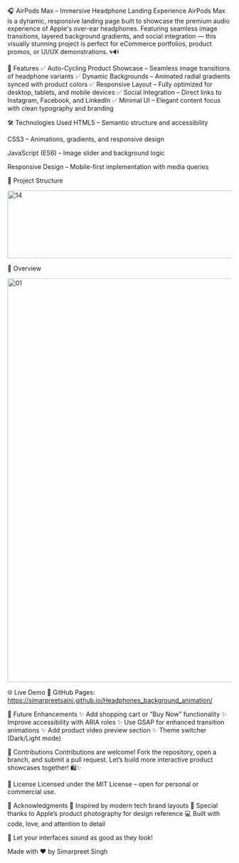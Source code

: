 🎧 AirPods Max – Immersive Headphone Landing Experience
AirPods Max is a dynamic, responsive landing page built to showcase the premium audio experience of Apple's over-ear headphones. Featuring seamless image transitions, layered background gradients, and social integration — this visually stunning project is perfect for eCommerce portfolios, product promos, or UI/UX demonstrations. 🌀🔊

🚀 Features
✅ Auto-Cycling Product Showcase – Seamless image transitions of headphone variants
✅ Dynamic Backgrounds – Animated radial gradients synced with product colors
✅ Responsive Layout – Fully optimized for desktop, tablets, and mobile devices
✅ Social Integration – Direct links to Instagram, Facebook, and LinkedIn
✅ Minimal UI – Elegant content focus with clean typography and branding

🛠️ Technologies Used
HTML5 – Semantic structure and accessibility

CSS3 – Animations, gradients, and responsive design

JavaScript (ES6) – Image slider and background logic

Responsive Design – Mobile-first implementation with media queries

📂 Project Structure

<img width="915" height="152" alt="14" src="https://github.com/user-attachments/assets/41e17d1b-43e7-4d96-95cf-78572763ef39" />

📸 Overview

<img width="1883" height="906" alt="01" src="https://github.com/user-attachments/assets/f9efa125-9125-46cf-8b6a-7a6aca59b3e5" />



🌐 Live Demo
🔗 GitHub Pages: https://simarpreetsaini.github.io/Headphones_background_animation/

🔮 Future Enhancements
✨ Add shopping cart or “Buy Now” functionality
✨ Improve accessibility with ARIA roles
✨ Use GSAP for enhanced transition animations
✨ Add product video preview section
✨ Theme switcher (Dark/Light mode)

🤝 Contributions
Contributions are welcome! Fork the repository, open a branch, and submit a pull request. Let’s build more interactive product showcases together! 🛍️✨

📜 License
Licensed under the MIT License – open for personal or commercial use.

🙌 Acknowledgments
🎨 Inspired by modern tech brand layouts
🔗 Special thanks to Apple’s product photography for design reference
💻 Built with code, love, and attention to detail

🎯 Let your interfaces sound as good as they look!

Made with ❤️ by Simarpreet Singh
